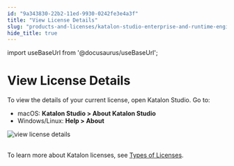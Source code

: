 ```yaml
---
id: "9a343830-22b2-11ed-9930-0242fe3e4a3f"
title: "View License Details"
slug: "products-and-licenses/katalon-studio-enterprise-and-runtime-engine-licenses/view-license-details"
hide_title: true
---
```

import useBaseUrl from '@docusaurus/useBaseUrl';

  

# <a id="id_1" class="anchor_top_offset"/><a id="ariaid-title1" class="anchor_top_offset"/>View License Details

  
    
<p xmlns="http://www.w3.org/1999/xhtml" className="p">To view the details of your current license, open Katalon   Studio. Go to:</p> 
    
<ul xmlns="http://www.w3.org/1999/xhtml" className="ul">   <li className="li">macOS: <strong className="ph b">Katalon Studio &gt; About Katalon       Studio</strong>   </li>   <li className="li">Windows/Linux: <strong className="ph b">Help &gt; About</strong>   </li> </ul> 
    
<p xmlns="http://www.w3.org/1999/xhtml" className="p">   <img className="image" src={useBaseUrl("https://github.com/katalon-studio/docs-images/raw/master/katalon-studio/docs/license-mgt/view-license-detail.png")} alt="view license details" /><br /><br /> </p> 
    
<p xmlns="http://www.w3.org/1999/xhtml" className="p">To learn more about Katalon licenses, see <a className="xref" href="/docs/legacy/products-and-licenses/katalon-studio-enterprise-and-runtime-engine-licenses/license-overview">Types     of Licenses</a>.</p> 
  

